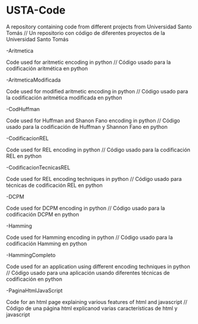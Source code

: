 # USTA-Code

A repository containing code from different projects from Universidad Santo Tomás // Un repositorio con código de diferentes proyectos de la Universidad Santo Tomás

-Aritmetica

Code used for aritmetic encoding in python // Código usado para la codificación aritmética en python

-AritmeticaModificada

Code used for modified aritmetic encoding in python // Código usado para la codificación aritmética modificada en python

-CodHuffman

Code used for Huffman and Shanon Fano encoding in python // Código usado para la codificación de Huffman y Shannon Fano en python

-CodificacionREL

Code used for REL encoding in python // Código usado para la codificación REL en python

-CodificacionTecnicasREL

Code used for REL encoding techniques in python // Código usado para técnicas de codificación REL en python

-DCPM

Code used for DCPM encoding in python // Código usado para la codificación DCPM en python

-Hamming

Code used for Hamming encoding in python // Código usado para la codificación Hamming en python

-HammingCompleto

Code used for an application using different encoding techniques in python // Código usado para una aplicación usando diferentes técnicas de codificación en python

-PaginaHtmlJavaScript

Code for an html page explaining various features of html and javascript // Código de una página html explicanod varias características de html y javascript
